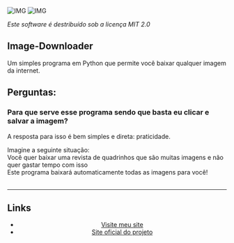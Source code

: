 ![IMG](https://img.shields.io/github/license/White-Blue1/Image-Downloader?style=plastic)
![IMG](https://img.shields.io/github/downloads/White-Blue1/Image-Downloader/total?style=plastic)
<p><em>Este software é destribuído sob a licença MIT 2.0</em></p>
<p align="center">
<h2>Image-Downloader</h2>
<span>Um simples programa em Python que permite você baixar qualquer imagem da internet.</span>
<h2>Perguntas:</h2>
<h3>Para que serve esse programa sendo que basta eu clicar e salvar a imagem?</h3>
<p>A resposta para isso é bem simples e direta: praticidade.</p>
<p>Imagine a seguinte situação:</a><br/>
<a>Você quer baixar uma revista de quadrinhos que são muitas imagens e não quer gastar tempo com isso</a><br/>
<a>Este programa baixará automaticamente todas as imagens para você!</span><br/>
<br/><hr>
</p>
<p align="center">
<h2 align="left">Links</h2>
<ul align="center">
<li><a href="https://white-blue1.github.io/website/" align="center">Visite meu site</a></li>
<li><a href="white-blue1.github.io/image-Downloader/web/" align="center">Site oficial do projeto</a></li>
</ul>
</p>
